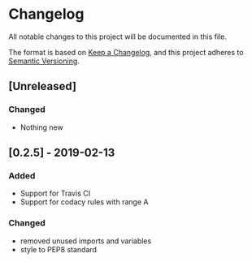 # Changelog
All notable changes to this project will be documented in this file.

The format is based on [Keep a Changelog](https://keepachangelog.com/en/1.0.0/),
and this project adheres to [Semantic Versioning](https://semver.org/spec/v2.0.0.html).

## [Unreleased]
### Changed
- Nothing new

## [0.2.5] - 2019-02-13
### Added
- Support for Travis CI
- Support for codacy rules with range A

### Changed
- removed unused imports and variables
- style to PEP8 standard

